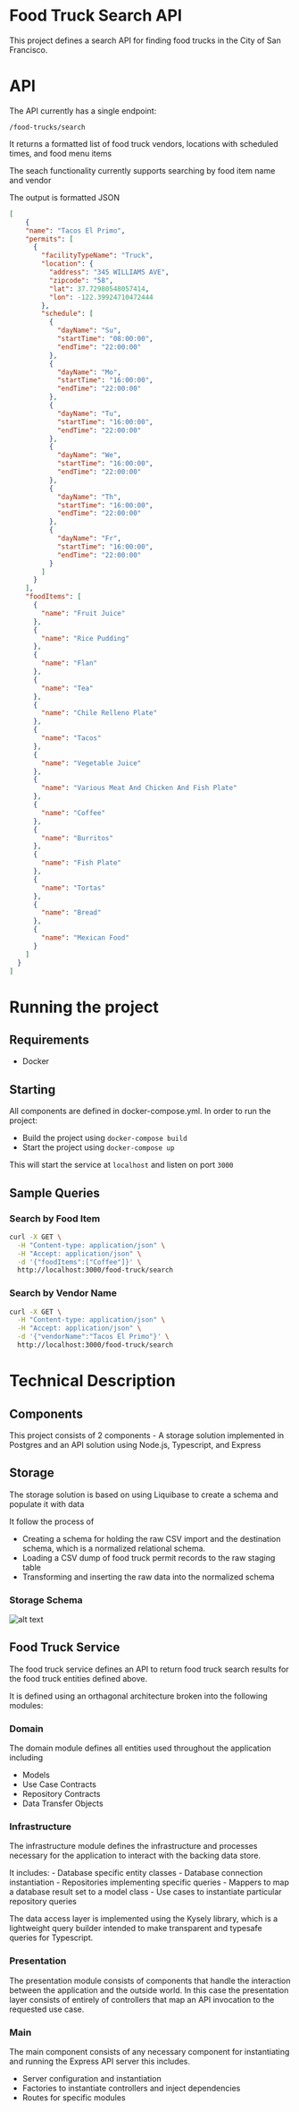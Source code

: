 # Food Truck Search API

This project defines a search API for finding food trucks in the City of San Francisco. 

# API

The API currently has a single endpoint:
 
`/food-trucks/search`

It returns a formatted list of food truck vendors, locations with scheduled times, and food menu items

The seach functionality currently supports searching by food item name and vendor

The output is formatted JSON

```json
[
    {
    "name": "Tacos El Primo",
    "permits": [
      {
        "facilityTypeName": "Truck",
        "location": {
          "address": "345 WILLIAMS AVE",
          "zipcode": "58",
          "lat": 37.72980548057414,
          "lon": -122.39924710472444
        },
        "schedule": [
          {
            "dayName": "Su",
            "startTime": "08:00:00",
            "endTime": "22:00:00"
          },
          {
            "dayName": "Mo",
            "startTime": "16:00:00",
            "endTime": "22:00:00"
          },
          {
            "dayName": "Tu",
            "startTime": "16:00:00",
            "endTime": "22:00:00"
          },
          {
            "dayName": "We",
            "startTime": "16:00:00",
            "endTime": "22:00:00"
          },
          {
            "dayName": "Th",
            "startTime": "16:00:00",
            "endTime": "22:00:00"
          },
          {
            "dayName": "Fr",
            "startTime": "16:00:00",
            "endTime": "22:00:00"
          }
        ]
      }
    ],
    "foodItems": [
      {
        "name": "Fruit Juice"
      },
      {
        "name": "Rice Pudding"
      },
      {
        "name": "Flan"
      },
      {
        "name": "Tea"
      },
      {
        "name": "Chile Relleno Plate"
      },
      {
        "name": "Tacos"
      },
      {
        "name": "Vegetable Juice"
      },
      {
        "name": "Various Meat And Chicken And Fish Plate"
      },
      {
        "name": "Coffee"
      },
      {
        "name": "Burritos"
      },
      {
        "name": "Fish Plate"
      },
      {
        "name": "Tortas"
      },
      {
        "name": "Bread"
      },
      {
        "name": "Mexican Food"
      }
    ]
  }
]
```

# Running the project

## Requirements

- Docker

## Starting
All components are defined in docker-compose.yml. 
In order to run the project:

- Build the project using `docker-compose build`
- Start the project using `docker-compose up`

This will start the service at `localhost` and listen on port `3000`

## Sample Queries

### Search by Food Item

```bash
curl -X GET \
  -H "Content-type: application/json" \
  -H "Accept: application/json" \
  -d '{"foodItems":["Coffee"]}' \
  http://localhost:3000/food-truck/search
```
### Search by Vendor Name

```bash
curl -X GET \
  -H "Content-type: application/json" \
  -H "Accept: application/json" \
  -d '{"vendorName":"Tacos El Primo"}' \
  http://localhost:3000/food-truck/search
```

# Technical Description

## Components

This project consists of 2 components - A storage solution implemented in Postgres and an API solution using Node.js, Typescript, and Express

## Storage

The storage solution is based on using Liquibase to create a schema and populate it with data

It follow the process of
 - Creating a schema for holding the raw CSV import and the destination schema, which is a normalized relational schema.
 - Loading a CSV dump of food truck permit records to the raw staging table
 - Transforming and inserting the raw data into the normalized schema

 ### Storage Schema

![alt text](src/storage/FoodTruckSchema.png "Schema")

## Food Truck Service

The food truck service defines an API to return food truck search results for the food truck entities defined above. 

It is defined using an orthagonal architecture broken into the following modules:

### Domain
The domain module defines all entities used throughout the application including
 - Models
 - Use Case Contracts
 - Repository Contracts
 - Data Transfer Objects

 ### Infrastructure
 The infrastructure module defines the infrastructure and processes necessary for the application to interact with the backing data store.

It includes:
    - Database specific entity classes
    - Database connection instantiation
    - Repositories implementing specific queries
    - Mappers to map a database result set to a model class
    - Use cases to instantiate particular repository queries

The data access layer is implemented using the Kysely library, which is a lightweight query builder intended to make transparent and typesafe queries for Typescript.

### Presentation
The presentation module consists of components that handle the interaction between the application and the outside world. In this case the presentation layer consists of entirely of controllers that map an API invocation to the requested use case.

### Main
The main component consists of any necessary component for instantiating and running the Express API server this includes.

- Server configuration and instantiation
- Factories to instantiate controllers and inject dependencies
- Routes for specific modules